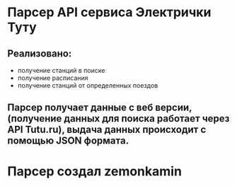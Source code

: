# Парсер API сервиса Электрички Туту
## Реализовано:
- получение станций в поиске
- получение расписания
- получение станций от определенных поездов

## Парсер получает данные с веб версии, (получение данных для поиска работает через API Tutu.ru), выдача данных происходит с помощью JSON формата.

# Парсер создал zemonkamin
